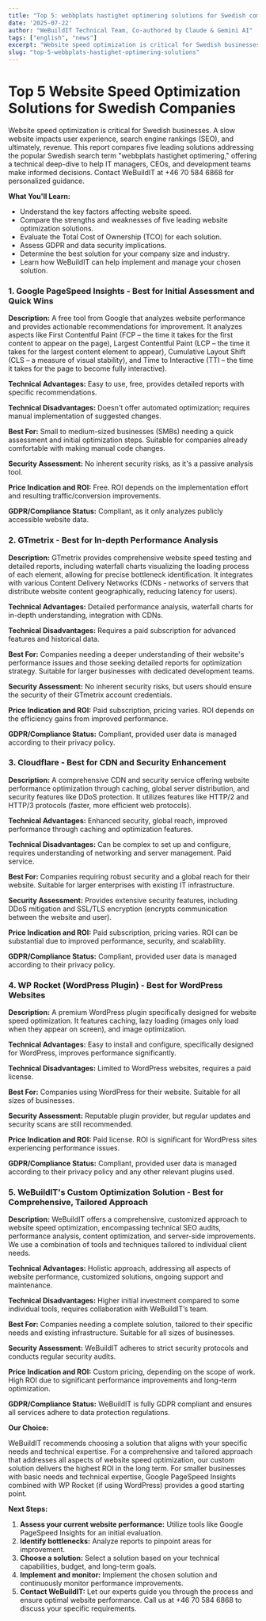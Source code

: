 ```yaml
---
title: "Top 5: webbplats hastighet optimering solutions for Swedish companies 2025"
date: '2025-07-22'
author: "WeBuildIT Technical Team, Co-authored by Claude & Gemini AI"
tags: ["english", "news"]
excerpt: "Website speed optimization is critical for Swedish businesses.  A slow website impacts user experience, search engine ra..."
slug: "top-5-webbplats-hastighet-optimering-solutions"
---
```

# Top 5 Website Speed Optimization Solutions for Swedish Companies

Website speed optimization is critical for Swedish businesses.  A slow website impacts user experience, search engine rankings (SEO), and ultimately, revenue. This report compares five leading solutions addressing the popular Swedish search term "webbplats hastighet optimering," offering a technical deep-dive to help IT managers, CEOs, and development teams make informed decisions.  Contact WeBuildIT at +46 70 584 6868 for personalized guidance.


**What You'll Learn:**

* Understand the key factors affecting website speed.
* Compare the strengths and weaknesses of five leading website optimization solutions.
* Evaluate the Total Cost of Ownership (TCO) for each solution.
* Assess GDPR and data security implications.
* Determine the best solution for your company size and industry.
* Learn how WeBuildIT can help implement and manage your chosen solution.


### 1. Google PageSpeed Insights - Best for Initial Assessment and Quick Wins

**Description:**  A free tool from Google that analyzes website performance and provides actionable recommendations for improvement.  It analyzes aspects like First Contentful Paint (FCP – the time it takes for the first content to appear on the page), Largest Contentful Paint (LCP – the time it takes for the largest content element to appear), Cumulative Layout Shift (CLS – a measure of visual stability), and Time to Interactive (TTI – the time it takes for the page to become fully interactive).

**Technical Advantages:**  Easy to use, free, provides detailed reports with specific recommendations.

**Technical Disadvantages:** Doesn't offer automated optimization; requires manual implementation of suggested changes.

**Best For:** Small to medium-sized businesses (SMBs) needing a quick assessment and initial optimization steps.  Suitable for companies already comfortable with making manual code changes.

**Security Assessment:**  No inherent security risks, as it's a passive analysis tool.

**Price Indication and ROI:** Free. ROI depends on the implementation effort and resulting traffic/conversion improvements.

**GDPR/Compliance Status:**  Compliant, as it only analyzes publicly accessible website data.


### 2. GTmetrix - Best for In-depth Performance Analysis

**Description:** GTmetrix provides comprehensive website speed testing and detailed reports, including waterfall charts visualizing the loading process of each element, allowing for precise bottleneck identification.  It integrates with various Content Delivery Networks (CDNs - networks of servers that distribute website content geographically, reducing latency for users).

**Technical Advantages:** Detailed performance analysis, waterfall charts for in-depth understanding, integration with CDNs.

**Technical Disadvantages:**  Requires a paid subscription for advanced features and historical data.

**Best For:**  Companies needing a deeper understanding of their website's performance issues and those seeking detailed reports for optimization strategy.  Suitable for larger businesses with dedicated development teams.

**Security Assessment:**  No inherent security risks, but users should ensure the security of their GTmetrix account credentials.

**Price Indication and ROI:** Paid subscription, pricing varies. ROI depends on the efficiency gains from improved performance.

**GDPR/Compliance Status:**  Compliant, provided user data is managed according to their privacy policy.


### 3. Cloudflare - Best for CDN and Security Enhancement

**Description:** A comprehensive CDN and security service offering website performance optimization through caching, global server distribution, and security features like DDoS protection.  It utilizes features like HTTP/2 and HTTP/3 protocols (faster, more efficient web protocols).

**Technical Advantages:** Enhanced security, global reach, improved performance through caching and optimization features.

**Technical Disadvantages:**  Can be complex to set up and configure, requires understanding of networking and server management.  Paid service.

**Best For:** Companies requiring robust security and a global reach for their website.  Suitable for larger enterprises with existing IT infrastructure.

**Security Assessment:**  Provides extensive security features, including DDoS mitigation and SSL/TLS encryption (encrypts communication between the website and user).

**Price Indication and ROI:** Paid subscription, pricing varies. ROI can be substantial due to improved performance, security, and scalability.

**GDPR/Compliance Status:**  Compliant, provided user data is managed according to their privacy policy.


### 4. WP Rocket (WordPress Plugin) - Best for WordPress Websites

**Description:**  A premium WordPress plugin specifically designed for website speed optimization.  It features caching, lazy loading (images only load when they appear on screen), and image optimization.

**Technical Advantages:** Easy to install and configure, specifically designed for WordPress, improves performance significantly.

**Technical Disadvantages:**  Limited to WordPress websites, requires a paid license.

**Best For:** Companies using WordPress for their website.  Suitable for all sizes of businesses.

**Security Assessment:**  Reputable plugin provider, but regular updates and security scans are still recommended.

**Price Indication and ROI:**  Paid license.  ROI is significant for WordPress sites experiencing performance issues.

**GDPR/Compliance Status:**  Compliant, provided user data is managed according to their privacy policy and any other relevant plugins used.


### 5. WeBuildIT's Custom Optimization Solution - Best for Comprehensive, Tailored Approach

**Description:** WeBuildIT offers a comprehensive, customized approach to website speed optimization, encompassing technical SEO audits, performance analysis, content optimization, and server-side improvements.  We use a combination of tools and techniques tailored to individual client needs.

**Technical Advantages:**  Holistic approach, addressing all aspects of website performance, customized solutions, ongoing support and maintenance.

**Technical Disadvantages:**  Higher initial investment compared to some individual tools, requires collaboration with WeBuildIT’s team.

**Best For:** Companies needing a complete solution, tailored to their specific needs and existing infrastructure.  Suitable for all sizes of businesses.

**Security Assessment:**  WeBuildIT adheres to strict security protocols and conducts regular security audits.

**Price Indication and ROI:**  Custom pricing, depending on the scope of work.  High ROI due to significant performance improvements and long-term optimization.

**GDPR/Compliance Status:**  WeBuildIT is fully GDPR compliant and ensures all services adhere to data protection regulations.


**Our Choice:**

WeBuildIT recommends choosing a solution that aligns with your specific needs and technical expertise. For a comprehensive and tailored approach that addresses all aspects of website speed optimization, our custom solution delivers the highest ROI in the long term.  For smaller businesses with basic needs and technical expertise, Google PageSpeed Insights combined with WP Rocket (if using WordPress) provides a good starting point.


**Next Steps:**

1. **Assess your current website performance:** Utilize tools like Google PageSpeed Insights for an initial evaluation.
2. **Identify bottlenecks:** Analyze reports to pinpoint areas for improvement.
3. **Choose a solution:** Select a solution based on your technical capabilities, budget, and long-term goals.
4. **Implement and monitor:** Implement the chosen solution and continuously monitor performance improvements.
5. **Contact WeBuildIT:** Let our experts guide you through the process and ensure optimal website performance.  Call us at +46 70 584 6868 to discuss your specific requirements.
